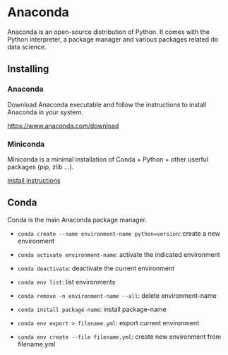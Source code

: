 # Anaconda
Anaconda is an open-source distribution of Python. It comes with the Python interpreter, a package manager and various packages related do data science.

## Installing

### Anaconda
Download Anaconda executable and follow the instructions to install Anaconda in your system.

https://www.anaconda.com/download

### Miniconda
Miniconda is a minimal installation of Conda + Python + other userful packages (pip, zlib ...).

[Install instructions](https://docs.conda.io/projects/miniconda/en/latest/#)

## Conda
Conda is the main Anaconda package manager.

* `conda create --name environment-name python=version`: create a new environment
* `conda activate environment-name`: activate the indicated environment
* `conda deactivate`: deactivate the current environment
* `conda env list`: list environments
* `conda remove -n environment-name --all`: delete environment-name

* `conda install package-name`: install package-name
* `conda env export > filename.yml`: export current environment
* `conda env create --file filename.yml`: create new environment from filename.yml
